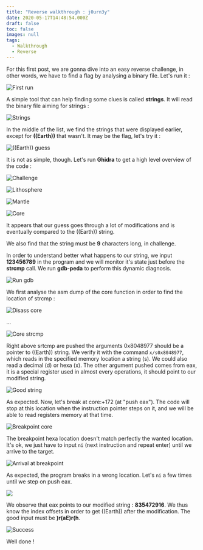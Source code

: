 ```yaml
---
title: "Reverse walkthrough : j0urn3y"
date: 2020-05-17T14:48:54.000Z
draft: false
toc: false
images: null
tags:
  - Walkthrough
  - Reverse
---
```

For this first post, we are gonna dive into an easy reverse challenge, in other words, we have to find a flag by analysing a binary file. Let's run it :

![](/images/uploads/1.png "First run")

A simple tool that can help finding some clues is called **strings**. It will read the binary file aiming for strings :

![](/images/uploads/2.png "Strings")

In the middle of the list, we find the strings that were displayed earlier, except for **((Earth))** that wasn't. It may be the flag, let's try it :

![](/images/uploads/3.png "((Earth)) guess")

It is not as simple, though. Let's run **Ghidra** to get a high level overview of the code :

![](/images/uploads/5.png "Challenge")

![](/images/uploads/6.png "Lithosphere")

![](/images/uploads/7.png "Mantle")

![](/images/uploads/8.png "Core")

It appears that our guess goes through a lot of modifications and is eventually compared to the ((Earth)) string.

We also find that the string must be **9** characters long, in challenge.

In order to understand better what happens to our string, we input **123456789** in the program and we will monitor it's state just before the **strcmp** call. We run **gdb-peda** to perform this dynamic diagnosis.

![](/images/uploads/9.png "Run gdb")

We first analyse the asm dump of the core function in order to find the location of strcmp :

![](/images/uploads/10.png "Disass core")

…

![](/images/uploads/11.png "Core strcmp")

Right above srtcmp are pushed the arguments 0x8048977 should be a pointer to ((Earth)) string. We verify it with the command `x/s0x8048977`, which reads in the specified memory location a string (s). We could also read a decimal (d) or hexa (x). The other argument pushed comes from eax, it is a special register used in almost every operations, it should point to our modified string.

![](/images/uploads/12.png "Good string")

As expected. Now, let's break at core:+172 (at "push eax"). The code will stop at this location when the instruction pointer steps on it, and we will be able to read registers memory at that time.

![](/images/uploads/13.png "Breakpoint core")

The breakpoint hexa location doesn't match perfectly the wanted location. It's ok, we just have to input `ni` (next instruction and repeat enter) until we arrive to the target.

![](/images/uploads/14.png "Arrival at breakpoint")

As expected, the program breaks in a wrong location. Let's `ni` a few times until we step on push eax.

![](/images/uploads/15.png)

We observe that eax points to our modified string : **835472916**. We thus know the index offsets in order to get ((Earth)) after the modification. The good input must be **)r(aE)r(h**.

![](/images/uploads/16.png "Success")

Well done !